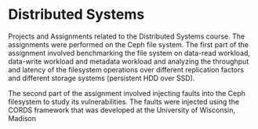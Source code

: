 # Distributed Systems

Projects and Assignments related to the Distributed Systems course. The assignments were performed on the Ceph file system. The first part of the assignment involved benchmarking the file system on data-read workload, data-write workload and metadata workload and analyzing the throughput and latency of the filesystem operations over different replication factors and different storage systems (persistent HDD over SSD). 

The second part of the assignment involved injecting faults into the Ceph filesystem to study its vulnerabilities. The faults were injected using the CORDS framework that was developed at the University of Wisconsin, Madison
